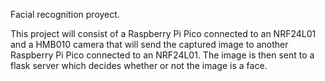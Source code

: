 Facial recognition proyect.

This project will consist of a Raspberry Pi Pico connected to an NRF24L01 and a HMB010 camera that will send the captured image to another Raspberry Pi Pico connected to an NRF24L01. The image is then sent to a flask server which decides whether or not the image is a face.
